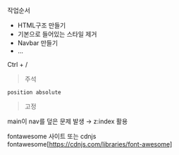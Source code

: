 

작업순서   
- HTML구조 만들기
- 기본으로 들어있는 스타일 제거
- Navbar 만들기
- ...

Ctrl + /   
> 주석

    position absolute
> 고정

main이 nav를 덮은 문제 발생 → z:index 활용

fontawesome 사이트 또는 cdnjs fontawesome[https://cdnjs.com/libraries/font-awesome]

